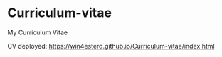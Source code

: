 # Curriculum-vitae
My Curriculum Vitae

CV deployed: https://win4esterd.github.io/Curriculum-vitae/index.html